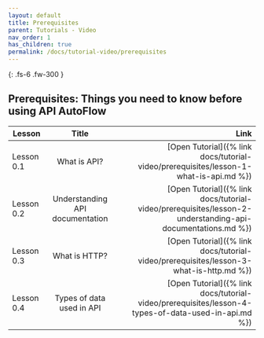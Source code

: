 ```yaml
---
layout: default
title: Prerequisites
parent: Tutorials - Video
nav_order: 1
has_children: true
permalink: /docs/tutorial-video/prerequisites
---
```

{: .fs-6 .fw-300 }


## Prerequisites:  Things you need to know before using API AutoFlow

| Lesson        | Title           | Link  |
| ------------- |:-------------:| -----:|
| Lesson 0.1  | What is API?  | [Open Tutorial]({% link docs/tutorial-video/prerequisites/lesson-1-what-is-api.md %}) |
| Lesson 0.2  | Understanding API documentation | [Open Tutorial]({% link docs/tutorial-video/prerequisites/lesson-2-understanding-api-documentations.md %}) |
| Lesson 0.3  | What is HTTP? | [Open Tutorial]({% link docs/tutorial-video/prerequisites/lesson-3-what-is-http.md %}) |
| Lesson 0.4  | Types of data used in API  | [Open Tutorial]({% link docs/tutorial-video/prerequisites/lesson-4-types-of-data-used-in-api.md %}) |
